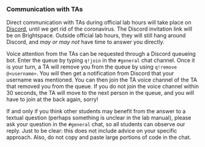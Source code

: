 ### Communication with TAs

Direct communication with TAs during official lab hours will take place on
[Discord], until we get rid of the coronavirus. The Discord invitation link will
be on Brightspace. Outside official lab hours, they will still hang around
Discord, and *may or may not* have time to answer you directly. 
  
Voice attention from the TAs can be requested through a Discord queueing bot.
Enter the queue by typing `q!join` in the `#general` chat channel. Once it is
your turn, a TA will remove you from the queue by using `q!remove @<username>`.
You will then get a notification from Discord that your username was mentioned.
You can then join the TA voice channel of the TA that removed you from the
queue. If you do not join the voice channel within 30 seconds, the TA will move
to the next person in the queue, and you will have to join at the back again,
sorry!

If and only if you think other students may benefit from the answer to a textual
question (perhaps something is unclear in the lab manual), please ask your
question in the `#general` chat, so all students can observe our reply.
Just to be clear: this does not include advice on your specific approach.
Also, do not copy and paste large portions of code in the chat.

[discord]: https://discord.com/
